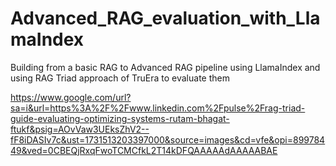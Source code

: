 # Advanced_RAG_evaluation_with_LlamaIndex

Building from a basic RAG to Advanced RAG pipeline using LlamaIndex and using RAG Triad approach of TruEra to evaluate them

https://www.google.com/url?sa=i&url=https%3A%2F%2Fwww.linkedin.com%2Fpulse%2Frag-triad-guide-evaluating-optimizing-systems-rutam-bhagat-ftukf&psig=AOvVaw3UEksZhV2--fF8iDASIv7c&ust=1731513203397000&source=images&cd=vfe&opi=89978449&ved=0CBEQjRxqFwoTCMCfkL2T14kDFQAAAAAdAAAAABAE